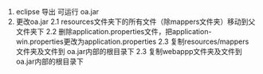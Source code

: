 1. eclipse 导出 可运行 oa.jar
2. 更改oa.jar
	2.1 resources文件夹下的所有文件（除mappers文件夹）移动到父文件夹下
	2.2 删除application.properties文件，把application-win.properties更改为application.properties
	2.3 复制resources/mappers文件夹及文件到 oa.jar内部的根目录下
	2.3 复制webappp文件夹及文件到 oa.jar内部的根目录下